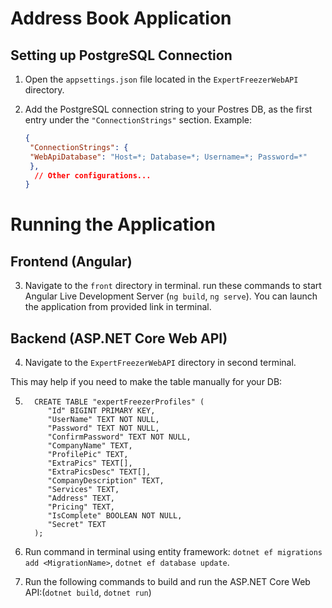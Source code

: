 # Address Book Application

## Setting up PostgreSQL Connection

1. Open the `appsettings.json` file located in the `ExpertFreezerWebAPI` directory.

2. Add the PostgreSQL connection string to your Postres DB, as the first entry under the `"ConnectionStrings"` section. Example:

   ```json
   {
    "ConnectionStrings": {
    "WebApiDatabase": "Host=*; Database=*; Username=*; Password=*" 
    },
     // Other configurations...
   } 

# Running the Application

## Frontend (Angular)

3. Navigate to the `front` directory in terminal. run these commands to start Angular Live Development Server
(`ng build`, `ng serve`). You can launch the application from provided link in terminal.

## Backend (ASP.NET Core Web API)

4. Navigate to the `ExpertFreezerWebAPI` directory in second terminal.

This may help if you need to make the table manually for your DB:

5.       CREATE TABLE "expertFreezerProfiles" (
            "Id" BIGINT PRIMARY KEY,
            "UserName" TEXT NOT NULL,
            "Password" TEXT NOT NULL,
            "ConfirmPassword" TEXT NOT NULL,
            "CompanyName" TEXT,
            "ProfilePic" TEXT,
            "ExtraPics" TEXT[],
            "ExtraPicsDesc" TEXT[],
            "CompanyDescription" TEXT,
            "Services" TEXT,
            "Address" TEXT,
            "Pricing" TEXT,
            "IsComplete" BOOLEAN NOT NULL,
            "Secret" TEXT
         );

6. Run command in terminal using entity framework: `dotnet ef migrations add <MigrationName>`, `dotnet ef database update`.

7. Run the following commands to build and run the ASP.NET Core Web API:(`dotnet build`, `dotnet run`)
